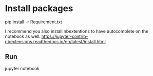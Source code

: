 

# Install packages

pip install -r Requirement.txt

I recommend you also install nbextentions to have autocomplete on the notebook as well. 
https://jupyter-contrib-nbextensions.readthedocs.io/en/latest/install.html

## Run

jupyter notebook


